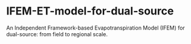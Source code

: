 # IFEM-ET-model-for-dual-source
An Independent Framework-based Evapotranspiration Model (IFEM) for dual-source: from field to regional scale.
